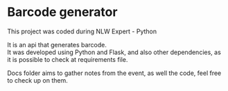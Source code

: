 # Barcode generator

This project was coded during NLW Expert - Python

It is an api that generates barcode. <br/> 
It was developed using Python and Flask, and also other dependencies, as it is possible to check at requirements file.

Docs folder aims to gather notes from the event, as well the code, feel free to check up on them.